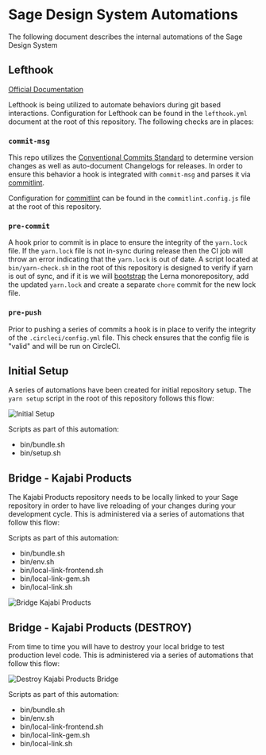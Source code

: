 # Sage Design System Automations

The following document describes the internal automations of the Sage Design System

## Lefthook

[Official Documentation](https://github.com/Arkweid/lefthook)

Lefthook is being utilized to automate behaviors during git based interactions. Configuration for Lefthook can be found in the `lefthook.yml` document at the root of this repository. The following checks are in places:

### `commit-msg`

This repo utilizes the [Conventional Commits Standard](https://www.conventionalcommits.org/en/v1.0.0/) to determine version changes as well as auto-document Changelogs for releases. In order to ensure this behavior a hook is integrated with `commit-msg` and parses it via [commitlint](https://github.com/conventional-changelog/commitlint).

Configuration for [commitlint](https://github.com/conventional-changelog/commitlint) can be found in the `commitlint.config.js` file at the root of this repository.

### `pre-commit`

A hook prior to commit is in place to ensure the integrity of the `yarn.lock` file. If the `yarn.lock` file is not in-sync during release then the CI job will throw an error indicating that the `yarn.lock` is out of date. A script located at `bin/yarn-check.sh` in the root of this repository is designed to verify if yarn is out of sync, and if it is we will [bootstrap](https://github.com/lerna/lerna/tree/main/commands/bootstrap#readme) the Lerna monorepository, add the updated `yarn.lock` and create a separate `chore` commit for the new lock file.

### `pre-push`

Prior to pushing a series of commits a hook is in place to verify the integrity of the `.circleci/config.yml` file. This check ensures that the config file is "valid" and will be run on CircleCI.

## Initial Setup

A series of automations have been created for initial repository setup. The `yarn setup` script in the root of this repository follows this flow:

![Initial Setup](automations-initial-setup.png "Initial Setup")

Scripts as part of this automation:

- bin/bundle.sh
- bin/setup.sh

## Bridge - Kajabi Products

The Kajabi Products repository needs to be locally linked to your Sage repository in order to have live reloading of your changes during your development cycle. This is administered via a series of automations that follow this flow:

Scripts as part of this automation:

- bin/bundle.sh
- bin/env.sh
- bin/local-link-frontend.sh
- bin/local-link-gem.sh
- bin/local-link.sh

![Bridge Kajabi Products](automations-bridge-kajabi-products.png "Bridge Kajabi Products")

## Bridge - Kajabi Products (DESTROY)

From time to time you will have to destroy your local bridge to test production level code. This is administered via a series of automations that follow this flow:

![Destroy Kajabi Products Bridge](automations-bridge-kajabi-products.png "Destroy Kajabi Products Bridge")

Scripts as part of this automation:

- bin/bundle.sh
- bin/env.sh
- bin/local-link-frontend.sh
- bin/local-link-gem.sh
- bin/local-link.sh
